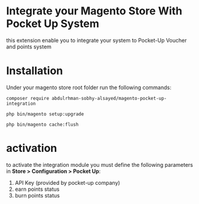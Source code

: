 # Integrate your Magento Store With Pocket Up System

this extension enable you to integrate your system to Pocket-Up Voucher and points system 

# Installation

Under your magento store root folder run the following commands:
```angular2html
composer require abdulrhman-sobhy-alsayed/magento-pocket-up-integration

php bin/magento setup:upgrade

php bin/magento cache:flush
```
# activation

to activate the integration module you must define the following parameters in **Store > Configuration > Pocket Up**:

1. API Key (provided by pocket-up company)
2. earn points status
3. burn points status

